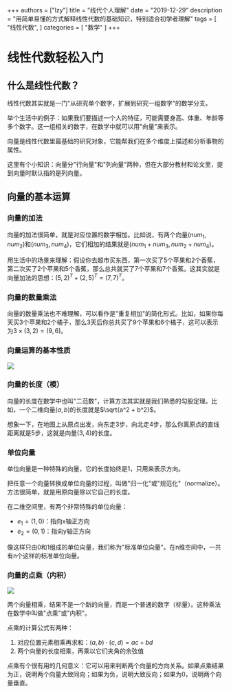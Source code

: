 +++
authors = ["lzy"]
title = "线代个人理解"
date = "2019-12-29"
description = "用简单易懂的方式解释线性代数的基础知识，特别适合初学者理解"
tags = [
    "线性代数",
]
categories = [
    "数学"
]
+++

# 线性代数轻松入门

## 什么是线性代数？

线性代数其实就是一门"从研究单个数字，扩展到研究一组数字"的数学分支。

举个生活中的例子：如果我们要描述一个人的特征，可能需要身高、体重、年龄等多个数字。这一组相关的数字，在数学中就可以用"向量"来表示。

向量是线性代数里最基础的研究对象，它能帮我们在多个维度上描述和分析事物的属性。

这里有个小知识：向量分"行向量"和"列向量"两种，但在大部分教材和论文里，提到向量时默认指的是列向量。

## 向量的基本运算

### 向量的加法

向量的加法很简单，就是对应位置的数字相加。比如说，有两个向量$(num_1, num_2)$和$(num_3, num_4)$，它们相加的结果就是$(num_1+num_3, num_2+num_4)$。

用生活中的场景来理解：假设你去超市买东西，第一次买了5个苹果和2个香蕉，第二次买了2个苹果和5个香蕉，那么总共就买了7个苹果和7个香蕉。这其实就是向量加法的思想：$(5, 2)^T + (2, 5)^T = (7, 7)^T$。

### 向量的数量乘法

向量的数量乘法也不难理解，可以看作是"重复相加"的简化形式。比如，如果你每天买3个苹果和2个橘子，那么3天后你总共买了9个苹果和6个橘子，这可以表示为$3 \times (3, 2) = (9, 6)$。

### 向量运算的基本性质

![](../static/MiQSbM4IjoeO1kxiOFdcqyEanuh.png)

### 向量的长度（模）

向量的长度在数学中也叫"二范数"，计算方法其实就是我们熟悉的勾股定理。比如，一个二维向量$(a, b)$的长度就是$\sqrt{a^2 + b^2}$。

想象一下，在地图上从原点出发，向东走3步，向北走4步，那么你离原点的直线距离就是5步，这就是向量$(3, 4)$的长度。

### 单位向量

单位向量是一种特殊的向量，它的长度始终是1，只用来表示方向。

把任意一个向量转换成单位向量的过程，叫做"归一化"或"规范化"（normalize）。方法很简单，就是用原向量除以它自己的长度。

在二维空间里，有两个非常特殊的单位向量：
- $e_1 = (1, 0)$：指向x轴正方向
- $e_2 = (0, 1)$：指向y轴正方向

像这样只由0和1组成的单位向量，我们称为"标准单位向量"。在n维空间中，一共有n个这样的标准单位向量。

### 向量的点乘（内积）

![](../static/JndtblQObo6tmbxVJfAc6nT8n8e.png)

两个向量相乘，结果不是一个新的向量，而是一个普通的数字（标量）。这种乘法在数学中叫做"点乘"或"内积"。

点乘的计算公式有两种：
1. 对应位置元素相乘再求和：$(a, b) \cdot (c, d) = ac + bd$
2. 两个向量的长度相乘，再乘以它们夹角的余弦值

点乘有个很有用的几何意义：它可以用来判断两个向量的方向关系。如果点乘结果为正，说明两个向量大致同向；如果为负，说明大致反向；如果为0，说明两个向量垂直。
